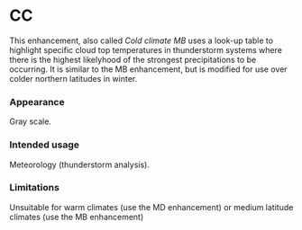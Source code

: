 # CC

This enhancement, also called *Cold climate MB* uses a look-up table to highlight specific cloud top temperatures in thunderstorm systems where there is the highest likelyhood of the strongest precipitations to be occurring. It is similar to the MB enhancement, but is modified for use over colder northern latitudes in winter.

### Appearance

Gray scale.

### Intended usage

Meteorology (thunderstorm analysis).

### Limitations

Unsuitable for warm climates (use the MD enhancement) or medium latitude climates (use the MB enhancement)